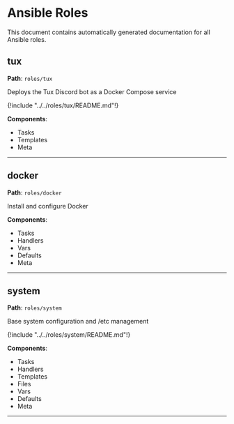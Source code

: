 # Ansible Roles

This document contains automatically generated documentation for all Ansible roles.

## tux

**Path**: `roles/tux`

Deploys the Tux Discord bot as a Docker Compose service

{!include "../../roles/tux/README.md"!}

**Components**:

- Tasks
- Templates
- Meta

---

## docker

**Path**: `roles/docker`

Install and configure Docker

**Components**:

- Tasks
- Handlers
- Vars
- Defaults
- Meta

---

## system

**Path**: `roles/system`

Base system configuration and /etc management

{!include "../../roles/system/README.md"!}

**Components**:

- Tasks
- Handlers
- Templates
- Files
- Vars
- Defaults
- Meta

---

